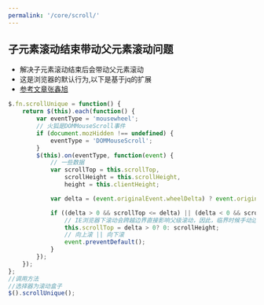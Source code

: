```yaml
---
permalink: '/core/scroll/'
---
```


## 子元素滚动结束带动父元素滚动问题
- 解决子元素滚动结束后会带动父元素滚动
- 这是浏览器的默认行为,以下是基于jq的扩展
- [参考文章张鑫旭](https://www.zhangxinxu.com/wordpress/2015/12/element-scroll-prevent-parent-element-scroll-js/)
```js
$.fn.scrollUnique = function() {
    return $(this).each(function() {
        var eventType = 'mousewheel';
        // 火狐是DOMMouseScroll事件
        if (document.mozHidden !== undefined) {
            eventType = 'DOMMouseScroll';
        }
        $(this).on(eventType, function(event) {
            // 一些数据
            var scrollTop = this.scrollTop,
                scrollHeight = this.scrollHeight,
                height = this.clientHeight;

            var delta = (event.originalEvent.wheelDelta) ? event.originalEvent.wheelDelta : -(event.originalEvent.detail || 0);        

            if ((delta > 0 && scrollTop <= delta) || (delta < 0 && scrollHeight - height - scrollTop <= -1 * delta)) {
                // IE浏览器下滚动会跨越边界直接影响父级滚动，因此，临界时候手动边界滚动定位
                this.scrollTop = delta > 0? 0: scrollHeight;
                // 向上滚 || 向下滚
                event.preventDefault();
            }        
        });
    });	
};
//调用方法
//选择器为滚动盒子
$().scrollUnique();
```
